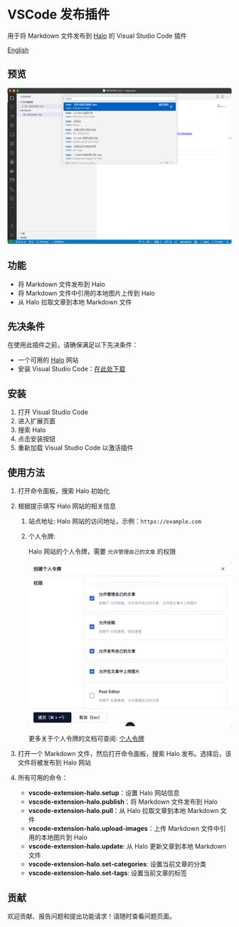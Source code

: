 # VSCode 发布插件

用于将 Markdown 文件发布到 [Halo](https://github.com/halo-dev/halo) 的 Visual Studio Code 插件

[English](./README.md)

## 预览

![Preview](./images/preview-zh.png)

## 功能

- 将 Markdown 文件发布到 Halo
- 将 Markdown 文件中引用的本地图片上传到 Halo
- 从 Halo 拉取文章到本地 Markdown 文件

## 先决条件

在使用此插件之前，请确保满足以下先决条件：

- 一个可用的 [Halo](https://github.com/halo-dev/halo) 网站
- 安装 Visual Studio Code：[在此处下载](https://code.visualstudio.com/download)

## 安装

1. 打开 Visual Studio Code
2. 进入扩展页面
3. 搜索 Halo
4. 点击安装按钮
5. 重新加载 Visual Studio Code 以激活插件

## 使用方法

1. 打开命令面板，搜索 Halo 初始化
2. 根据提示填写 Halo 网站的相关信息
   1. 站点地址: Halo 网站的访问地址，示例：`https://example.com`
   2. 个人令牌:

       Halo 网站的个人令牌，需要 `允许管理自己的文章` 的权限

       ![PAT](./images/pat-zh.png)

       更多关于个人令牌的文档可查阅: [个人令牌](https://docs.halo.run/user-guide/user-center#%E4%B8%AA%E4%BA%BA%E4%BB%A4%E7%89%8C)

3. 打开一个 Markdown 文件，然后打开命令面板，搜索 Halo 发布。选择后，该文件将被发布到 Halo 网站
4. 所有可用的命令：
    - **vscode-extension-halo.setup**：设置 Halo 网站信息
    - **vscode-extension-halo.publish**：将 Markdown 文件发布到 Halo
    - **vscode-extension-halo.pull**：从 Halo 拉取文章到本地 Markdown 文件
    - **vscode-extension-halo.upload-images**：上传 Markdown 文件中引用的本地图片到 Halo
    - **vscode-extension-halo.update**: 从 Halo 更新文章到本地 Markdown 文件
    - **vscode-extension-halo.set-categories**: 设置当前文章的分类
    - **vscode-extension-halo.set-tags**: 设置当前文章的标签

## 贡献

欢迎贡献、报告问题和提出功能请求！请随时查看问题页面。
